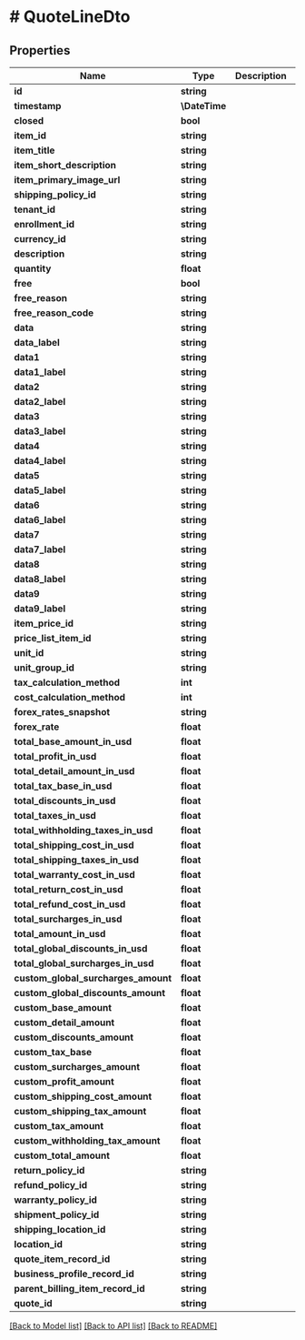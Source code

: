 # # QuoteLineDto

## Properties

Name | Type | Description | Notes
------------ | ------------- | ------------- | -------------
**id** | **string** |  | [optional]
**timestamp** | **\DateTime** |  | [optional]
**closed** | **bool** |  | [optional]
**item_id** | **string** |  | [optional]
**item_title** | **string** |  | [optional]
**item_short_description** | **string** |  | [optional]
**item_primary_image_url** | **string** |  | [optional]
**shipping_policy_id** | **string** |  | [optional]
**tenant_id** | **string** |  | [optional]
**enrollment_id** | **string** |  | [optional]
**currency_id** | **string** |  | [optional]
**description** | **string** |  | [optional]
**quantity** | **float** |  | [optional]
**free** | **bool** |  | [optional]
**free_reason** | **string** |  | [optional]
**free_reason_code** | **string** |  | [optional]
**data** | **string** |  | [optional]
**data_label** | **string** |  | [optional]
**data1** | **string** |  | [optional]
**data1_label** | **string** |  | [optional]
**data2** | **string** |  | [optional]
**data2_label** | **string** |  | [optional]
**data3** | **string** |  | [optional]
**data3_label** | **string** |  | [optional]
**data4** | **string** |  | [optional]
**data4_label** | **string** |  | [optional]
**data5** | **string** |  | [optional]
**data5_label** | **string** |  | [optional]
**data6** | **string** |  | [optional]
**data6_label** | **string** |  | [optional]
**data7** | **string** |  | [optional]
**data7_label** | **string** |  | [optional]
**data8** | **string** |  | [optional]
**data8_label** | **string** |  | [optional]
**data9** | **string** |  | [optional]
**data9_label** | **string** |  | [optional]
**item_price_id** | **string** |  | [optional]
**price_list_item_id** | **string** |  | [optional]
**unit_id** | **string** |  | [optional]
**unit_group_id** | **string** |  | [optional]
**tax_calculation_method** | **int** |  | [optional]
**cost_calculation_method** | **int** |  | [optional]
**forex_rates_snapshot** | **string** |  | [optional]
**forex_rate** | **float** |  | [optional]
**total_base_amount_in_usd** | **float** |  | [optional]
**total_profit_in_usd** | **float** |  | [optional]
**total_detail_amount_in_usd** | **float** |  | [optional]
**total_tax_base_in_usd** | **float** |  | [optional]
**total_discounts_in_usd** | **float** |  | [optional]
**total_taxes_in_usd** | **float** |  | [optional]
**total_withholding_taxes_in_usd** | **float** |  | [optional]
**total_shipping_cost_in_usd** | **float** |  | [optional]
**total_shipping_taxes_in_usd** | **float** |  | [optional]
**total_warranty_cost_in_usd** | **float** |  | [optional]
**total_return_cost_in_usd** | **float** |  | [optional]
**total_refund_cost_in_usd** | **float** |  | [optional]
**total_surcharges_in_usd** | **float** |  | [optional]
**total_amount_in_usd** | **float** |  | [optional]
**total_global_discounts_in_usd** | **float** |  | [optional]
**total_global_surcharges_in_usd** | **float** |  | [optional]
**custom_global_surcharges_amount** | **float** |  | [optional]
**custom_global_discounts_amount** | **float** |  | [optional]
**custom_base_amount** | **float** |  | [optional]
**custom_detail_amount** | **float** |  | [optional]
**custom_discounts_amount** | **float** |  | [optional]
**custom_tax_base** | **float** |  | [optional]
**custom_surcharges_amount** | **float** |  | [optional]
**custom_profit_amount** | **float** |  | [optional]
**custom_shipping_cost_amount** | **float** |  | [optional]
**custom_shipping_tax_amount** | **float** |  | [optional]
**custom_tax_amount** | **float** |  | [optional]
**custom_withholding_tax_amount** | **float** |  | [optional]
**custom_total_amount** | **float** |  | [optional]
**return_policy_id** | **string** |  | [optional]
**refund_policy_id** | **string** |  | [optional]
**warranty_policy_id** | **string** |  | [optional]
**shipment_policy_id** | **string** |  | [optional]
**shipping_location_id** | **string** |  | [optional]
**location_id** | **string** |  | [optional]
**quote_item_record_id** | **string** |  | [optional]
**business_profile_record_id** | **string** |  | [optional]
**parent_billing_item_record_id** | **string** |  | [optional]
**quote_id** | **string** |  | [optional]

[[Back to Model list]](../../README.md#models) [[Back to API list]](../../README.md#endpoints) [[Back to README]](../../README.md)
